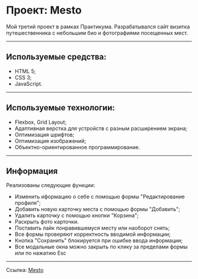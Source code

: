 # Проект: Mesto

Мой третий проект в рамках Практикума. Разрабатывался сайт визитка путешественника с небольшим био и фотографиями посещенных мест.

---

## Используемые средства:
  - HTML 5;
  - CSS 3;
  - JavaScript.

---

## Используемые технологии:
  - Flexbox, Grid Layout;
  - Адаптивная верстка для устройств с разным расширением экрана;
  - Оптимизация шрифтов;
  - Оптимизация изображений;
  - Объектно-ориентированное программирование.

---
## Информация
Реализованы следующие функции:
  - Изменить иформацию о себе с помощью формы "Редактирование профиля";
  - Добавить новую карточку места с помощью формы "Добавить";
  - Удалить карточку с помощью кнопки "Корзина";
  - Раскрыть фото карточки.
  - Поставить лайк понравившемуся месту или наоборот снять;
  - Все формы проверяют корректность вводимой информации;
  - Кнопка "Сохранить" блокируется при ошибке ввода информации;
  - Все модальные окна можно закрыть по клику за пределами формы или по нажатию Esc
---

Ссылка: [Mesto](https://smitt8.github.io/mesto/ "Жмак :-)") 